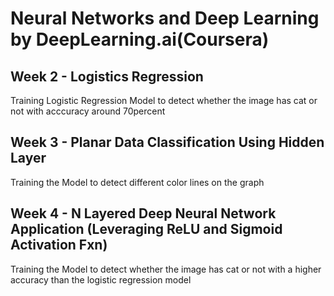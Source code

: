 # Neural Networks and Deep Learning by DeepLearning.ai(Coursera)

## Week 2 - Logistics Regression
Training Logistic Regression Model to detect whether the image has cat or not with acccuracy around 70percent
 
## Week 3 - Planar Data Classification Using Hidden Layer
Training the Model to detect different color lines on the graph

## Week 4 - N Layered Deep Neural Network Application (Leveraging ReLU and Sigmoid Activation Fxn)
Training the Model to detect whether the image has cat or not with a higher accuracy than the logistic regression model 
